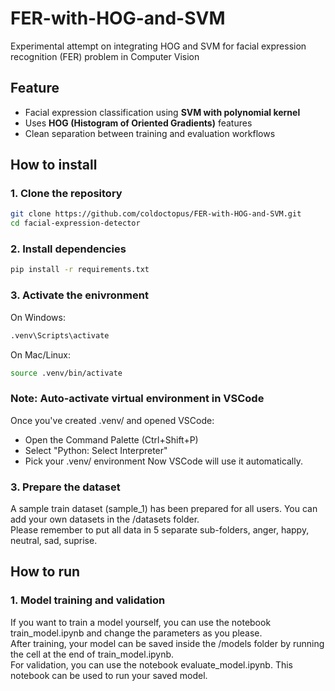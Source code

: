 # FER-with-HOG-and-SVM
Experimental attempt on integrating HOG and SVM for facial expression recognition (FER) problem in Computer Vision


## Feature
- Facial expression classification using **SVM with polynomial kernel**
- Uses **HOG (Histogram of Oriented Gradients)** features
- Clean separation between training and evaluation workflows

## How to install
### 1. Clone the repository
```bash
git clone https://github.com/coldoctopus/FER-with-HOG-and-SVM.git
cd facial-expression-detector
```

### 2. Install dependencies
```bash
pip install -r requirements.txt
```

### 3. Activate the enivronment
On Windows:
```bash
.venv\Scripts\activate
```

On Mac/Linux:
```bash
source .venv/bin/activate
```
### Note: Auto-activate virtual environment in VSCode
Once you've created .venv/ and opened VSCode:
- Open the Command Palette (Ctrl+Shift+P)
- Select "Python: Select Interpreter"
- Pick your .venv/ environment
Now VSCode will use it automatically.

### 3. Prepare the dataset
A sample train dataset (sample_1) has been prepared for all users. You can add your own datasets in the /datasets folder.<br>
Please remember to put all data in 5 separate sub-folders, anger, happy, neutral, sad, suprise.

## How to run
### 1. Model training and validation
If you want to train a model yourself, you can use the notebook train_model.ipynb and change the parameters as you please.<br>
After training, your model can be saved inside the /models folder by running the cell at the end of train_model.ipynb.<br>
For validation, you can use the notebook evaluate_model.ipynb. This notebook can be used to run your saved model.  

